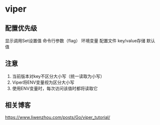 # viper

## 配置优先级
显示调用Set设置值
命令行参数（flag）
环境变量
配置文件
key/value存储
默认值

## 注意
1. 当前版本对key不区分大小写（统一读取为小写）
2. Viper将ENV变量视为区分大小写
3. 使用ENV变量时，每次访问该值时都将读取它

## 相关博客
https://www.liwenzhou.com/posts/Go/viper_tutorial/